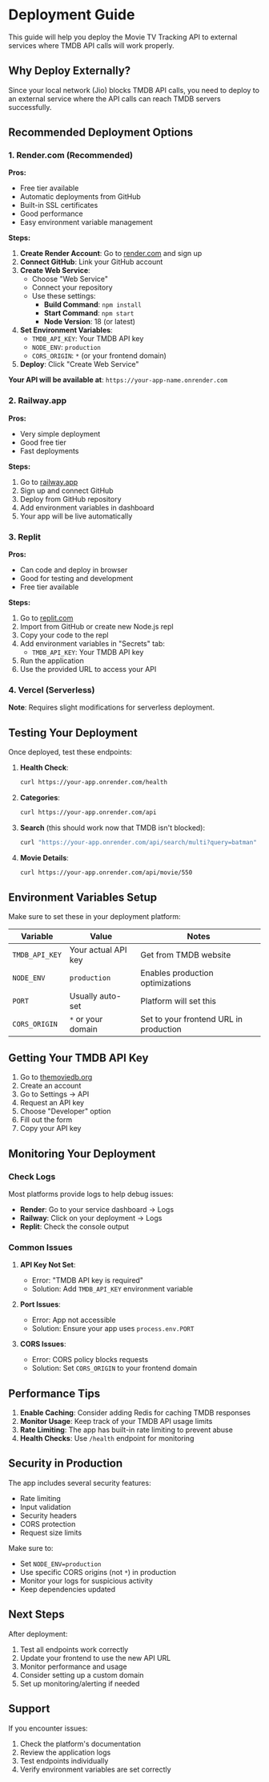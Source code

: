 # Deployment Guide

This guide will help you deploy the Movie TV Tracking API to external services where TMDB API calls will work properly.

## Why Deploy Externally?

Since your local network (Jio) blocks TMDB API calls, you need to deploy to an external service where the API calls can reach TMDB servers successfully.

## Recommended Deployment Options

### 1. Render.com (Recommended)

**Pros:**
- Free tier available
- Automatic deployments from GitHub
- Built-in SSL certificates
- Good performance
- Easy environment variable management

**Steps:**
1. **Create Render Account**: Go to [render.com](https://render.com) and sign up
2. **Connect GitHub**: Link your GitHub account
3. **Create Web Service**: 
   - Choose "Web Service"
   - Connect your repository
   - Use these settings:
     - **Build Command**: `npm install`
     - **Start Command**: `npm start`
     - **Node Version**: 18 (or latest)
4. **Set Environment Variables**:
   - `TMDB_API_KEY`: Your TMDB API key
   - `NODE_ENV`: `production`
   - `CORS_ORIGIN`: `*` (or your frontend domain)
5. **Deploy**: Click "Create Web Service"

**Your API will be available at**: `https://your-app-name.onrender.com`

### 2. Railway.app

**Pros:**
- Very simple deployment
- Good free tier
- Fast deployments

**Steps:**
1. Go to [railway.app](https://railway.app)
2. Sign up and connect GitHub
3. Deploy from GitHub repository
4. Add environment variables in dashboard
5. Your app will be live automatically

### 3. Replit

**Pros:**
- Can code and deploy in browser
- Good for testing and development
- Free tier available

**Steps:**
1. Go to [replit.com](https://replit.com)
2. Import from GitHub or create new Node.js repl
3. Copy your code to the repl
4. Add environment variables in "Secrets" tab:
   - `TMDB_API_KEY`: Your TMDB API key
5. Run the application
6. Use the provided URL to access your API

### 4. Vercel (Serverless)

**Note**: Requires slight modifications for serverless deployment.

## Testing Your Deployment

Once deployed, test these endpoints:

1. **Health Check**:
   ```bash
   curl https://your-app.onrender.com/health
   ```

2. **Categories**:
   ```bash
   curl https://your-app.onrender.com/api
   ```

3. **Search** (this should work now that TMDB isn't blocked):
   ```bash
   curl "https://your-app.onrender.com/api/search/multi?query=batman"
   ```

4. **Movie Details**:
   ```bash
   curl https://your-app.onrender.com/api/movie/550
   ```

## Environment Variables Setup

Make sure to set these in your deployment platform:

| Variable | Value | Notes |
|----------|-------|-------|
| `TMDB_API_KEY` | Your actual API key | Get from TMDB website |
| `NODE_ENV` | `production` | Enables production optimizations |
| `PORT` | Usually auto-set | Platform will set this |
| `CORS_ORIGIN` | `*` or your domain | Set to your frontend URL in production |

## Getting Your TMDB API Key

1. Go to [themoviedb.org](https://www.themoviedb.org/)
2. Create an account
3. Go to Settings → API
4. Request an API key
5. Choose "Developer" option
6. Fill out the form
7. Copy your API key

## Monitoring Your Deployment

### Check Logs
Most platforms provide logs to help debug issues:
- **Render**: Go to your service dashboard → Logs
- **Railway**: Click on your deployment → Logs
- **Replit**: Check the console output

### Common Issues

1. **API Key Not Set**:
   - Error: "TMDB API key is required"
   - Solution: Add `TMDB_API_KEY` environment variable

2. **Port Issues**:
   - Error: App not accessible
   - Solution: Ensure your app uses `process.env.PORT`

3. **CORS Issues**:
   - Error: CORS policy blocks requests
   - Solution: Set `CORS_ORIGIN` to your frontend domain

## Performance Tips

1. **Enable Caching**: Consider adding Redis for caching TMDB responses
2. **Monitor Usage**: Keep track of your TMDB API usage limits
3. **Rate Limiting**: The app has built-in rate limiting to prevent abuse
4. **Health Checks**: Use `/health` endpoint for monitoring

## Security in Production

The app includes several security features:
- Rate limiting
- Input validation
- Security headers
- CORS protection
- Request size limits

Make sure to:
- Set `NODE_ENV=production`
- Use specific CORS origins (not `*`) in production
- Monitor your logs for suspicious activity
- Keep dependencies updated

## Next Steps

After deployment:
1. Test all endpoints work correctly
2. Update your frontend to use the new API URL
3. Monitor performance and usage
4. Consider setting up a custom domain
5. Set up monitoring/alerting if needed

## Support

If you encounter issues:
1. Check the platform's documentation
2. Review the application logs
3. Test endpoints individually
4. Verify environment variables are set correctly
